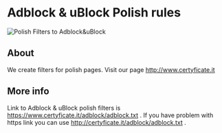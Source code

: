 # Adblock & uBlock Polish rules
![Polish Filters to Adblock&uBlock](http://www.certyficate.it/wp-content/uploads/2014/05/logo_ciemne-tło-jasne-litery.png)

## About
We create filters for polish pages. Visit our page http://www.certyficate.it

## More info
Link to Adblock & uBlock polish filters is https://www.certyficate.it/adblock/adblock.txt .
If you have problem with https link you can use http://certyficate.it/adblock/adblock.txt .


